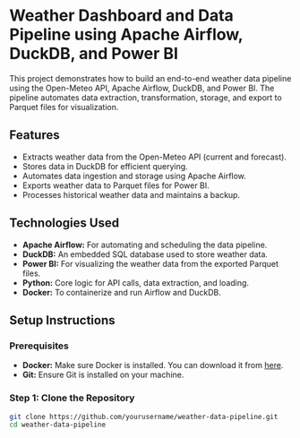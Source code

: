 # Weather Dashboard and Data Pipeline using Apache Airflow, DuckDB, and Power BI

This project demonstrates how to build an end-to-end weather data pipeline using the Open-Meteo API, Apache Airflow, DuckDB, and Power BI. The pipeline automates data extraction, transformation, storage, and export to Parquet files for visualization.

## Features
- Extracts weather data from the Open-Meteo API (current and forecast).
- Stores data in DuckDB for efficient querying.
- Automates data ingestion and storage using Apache Airflow.
- Exports weather data to Parquet files for Power BI.
- Processes historical weather data and maintains a backup.

## Technologies Used
- **Apache Airflow:** For automating and scheduling the data pipeline.
- **DuckDB:** An embedded SQL database used to store weather data.
- **Power BI:** For visualizing the weather data from the exported Parquet files.
- **Python:** Core logic for API calls, data extraction, and loading.
- **Docker:** To containerize and run Airflow and DuckDB.

## Setup Instructions

### Prerequisites
- **Docker:** Make sure Docker is installed. You can download it from [here](https://www.docker.com/products/docker-desktop).
- **Git:** Ensure Git is installed on your machine.

### Step 1: Clone the Repository
```bash
git clone https://github.com/yourusername/weather-data-pipeline.git
cd weather-data-pipeline

